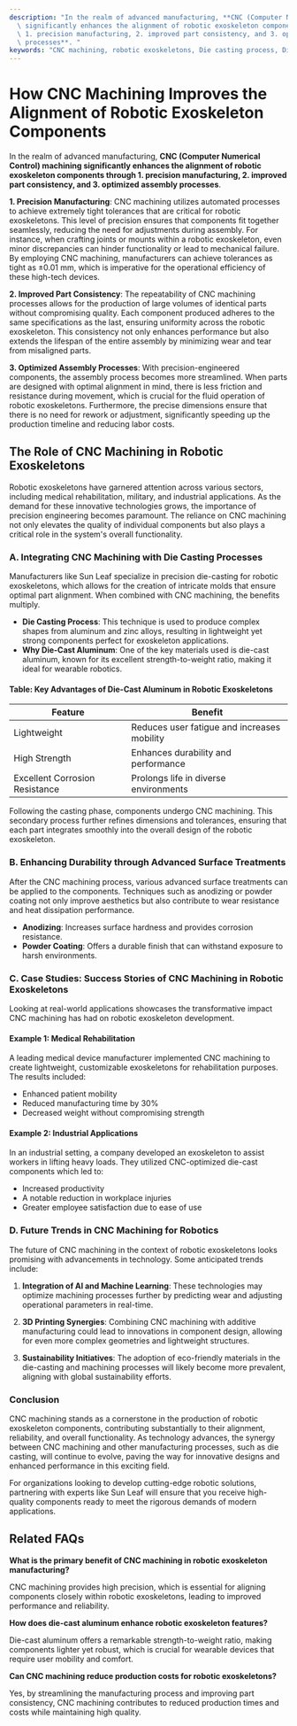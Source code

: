 ```yaml
---
description: "In the realm of advanced manufacturing, **CNC (Computer Numerical Control) machining\
  \ significantly enhances the alignment of robotic exoskeleton components through\
  \ 1. precision manufacturing, 2. improved part consistency, and 3. optimized assembly\
  \ processes**. "
keywords: "CNC machining, robotic exoskeletons, Die casting process, Die-cast aluminum"
---
```

# How CNC Machining Improves the Alignment of Robotic Exoskeleton Components

In the realm of advanced manufacturing, **CNC (Computer Numerical Control) machining significantly enhances the alignment of robotic exoskeleton components through 1. precision manufacturing, 2. improved part consistency, and 3. optimized assembly processes**. 

**1. Precision Manufacturing**: CNC machining utilizes automated processes to achieve extremely tight tolerances that are critical for robotic exoskeletons. This level of precision ensures that components fit together seamlessly, reducing the need for adjustments during assembly. For instance, when crafting joints or mounts within a robotic exoskeleton, even minor discrepancies can hinder functionality or lead to mechanical failure. By employing CNC machining, manufacturers can achieve tolerances as tight as ±0.01 mm, which is imperative for the operational efficiency of these high-tech devices.

**2. Improved Part Consistency**: The repeatability of CNC machining processes allows for the production of large volumes of identical parts without compromising quality. Each component produced adheres to the same specifications as the last, ensuring uniformity across the robotic exoskeleton. This consistency not only enhances performance but also extends the lifespan of the entire assembly by minimizing wear and tear from misaligned parts. 

**3. Optimized Assembly Processes**: With precision-engineered components, the assembly process becomes more streamlined. When parts are designed with optimal alignment in mind, there is less friction and resistance during movement, which is crucial for the fluid operation of robotic exoskeletons. Furthermore, the precise dimensions ensure that there is no need for rework or adjustment, significantly speeding up the production timeline and reducing labor costs.

## The Role of CNC Machining in Robotic Exoskeletons

Robotic exoskeletons have garnered attention across various sectors, including medical rehabilitation, military, and industrial applications. As the demand for these innovative technologies grows, the importance of precision engineering becomes paramount. The reliance on CNC machining not only elevates the quality of individual components but also plays a critical role in the system's overall functionality.

### A. Integrating CNC Machining with Die Casting Processes

Manufacturers like Sun Leaf specialize in precision die-casting for robotic exoskeletons, which allows for the creation of intricate molds that ensure optimal part alignment. When combined with CNC machining, the benefits multiply. 

- **Die Casting Process**: This technique is used to produce complex shapes from aluminum and zinc alloys, resulting in lightweight yet strong components perfect for exoskeleton applications.
- **Why Die-Cast Aluminum**: One of the key materials used is die-cast aluminum, known for its excellent strength-to-weight ratio, making it ideal for wearable robotics.

#### Table: Key Advantages of Die-Cast Aluminum in Robotic Exoskeletons

| Feature                     | Benefit                                       |
|-----------------------------|-----------------------------------------------|
| Lightweight                  | Reduces user fatigue and increases mobility   |
| High Strength                | Enhances durability and performance            |
| Excellent Corrosion Resistance| Prolongs life in diverse environments         |

Following the casting phase, components undergo CNC machining. This secondary process further refines dimensions and tolerances, ensuring that each part integrates smoothly into the overall design of the robotic exoskeleton.

### B. Enhancing Durability through Advanced Surface Treatments

After the CNC machining process, various advanced surface treatments can be applied to the components. Techniques such as anodizing or powder coating not only improve aesthetics but also contribute to wear resistance and heat dissipation performance. 

- **Anodizing**: Increases surface hardness and provides corrosion resistance.
- **Powder Coating**: Offers a durable finish that can withstand exposure to harsh environments.

### C. Case Studies: Success Stories of CNC Machining in Robotic Exoskeletons

Looking at real-world applications showcases the transformative impact CNC machining has had on robotic exoskeleton development.

#### Example 1: Medical Rehabilitation

A leading medical device manufacturer implemented CNC machining to create lightweight, customizable exoskeletons for rehabilitation purposes. The results included:
- Enhanced patient mobility
- Reduced manufacturing time by 30%
- Decreased weight without compromising strength

#### Example 2: Industrial Applications

In an industrial setting, a company developed an exoskeleton to assist workers in lifting heavy loads. They utilized CNC-optimized die-cast components which led to:
- Increased productivity
- A notable reduction in workplace injuries
- Greater employee satisfaction due to ease of use

### D. Future Trends in CNC Machining for Robotics

The future of CNC machining in the context of robotic exoskeletons looks promising with advancements in technology. Some anticipated trends include:

1. **Integration of AI and Machine Learning**: These technologies may optimize machining processes further by predicting wear and adjusting operational parameters in real-time.
   
2. **3D Printing Synergies**: Combining CNC machining with additive manufacturing could lead to innovations in component design, allowing for even more complex geometries and lightweight structures.

3. **Sustainability Initiatives**: The adoption of eco-friendly materials in the die-casting and machining processes will likely become more prevalent, aligning with global sustainability efforts.

### Conclusion

CNC machining stands as a cornerstone in the production of robotic exoskeleton components, contributing substantially to their alignment, reliability, and overall functionality. As technology advances, the synergy between CNC machining and other manufacturing processes, such as die casting, will continue to evolve, paving the way for innovative designs and enhanced performance in this exciting field. 

For organizations looking to develop cutting-edge robotic solutions, partnering with experts like Sun Leaf will ensure that you receive high-quality components ready to meet the rigorous demands of modern applications.

## Related FAQs

**What is the primary benefit of CNC machining in robotic exoskeleton manufacturing?**

CNC machining provides high precision, which is essential for aligning components closely within robotic exoskeletons, leading to improved performance and reliability.

**How does die-cast aluminum enhance robotic exoskeleton features?**

Die-cast aluminum offers a remarkable strength-to-weight ratio, making components lighter yet robust, which is crucial for wearable devices that require user mobility and comfort.

**Can CNC machining reduce production costs for robotic exoskeletons?**

Yes, by streamlining the manufacturing process and improving part consistency, CNC machining contributes to reduced production times and costs while maintaining high quality.
